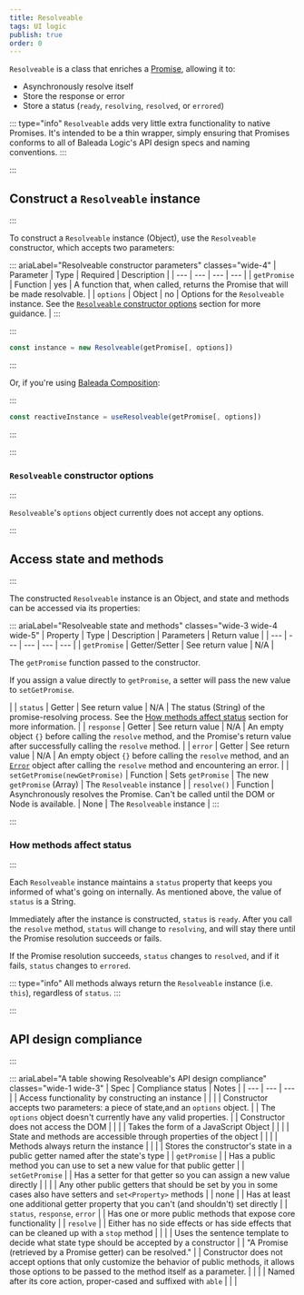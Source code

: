 ```yaml
---
title: Resolveable
tags: UI logic
publish: true
order: 0
---
```


`Resolveable` is a class that enriches a [Promise](https://developer.mozilla.org/en-US/docs/Web/JavaScript/Reference/Global_Objects/Promise), allowing it to:
- Asynchronously resolve itself
- Store the response or error
- Store a status (`ready`, `resolving`, `resolved`, or `errored`)

::: type="info"
`Resolveable` adds very little extra functionality to native Promises. It's intended to be a thin wrapper, simply ensuring that Promises conforms to all of Baleada Logic's API design specs and naming conventions.
:::


:::
## Construct a `Resolveable` instance
:::

To construct a `Resolveable` instance (Object), use the `Resolveable` constructor, which accepts two parameters:

::: ariaLabel="Resolveable constructor parameters" classes="wide-4"
| Parameter | Type | Required | Description |
| --- | --- | --- | --- |
| `getPromise` | Function | yes | A function that, when called, returns the Promise that will be made resolvable. |
| `options` | Object | no | Options for the `Resolveable` instance. See the [`Resolveable` constructor options](#Resolveable-constructor-options) section for more guidance. |
:::


:::
```js
const instance = new Resolveable(getPromise[, options])
```
:::

Or, if you're using [Baleada Composition](/docs/composition):

:::
```js
const reactiveInstance = useResolveable(getPromise[, options])
```
:::


:::
### `Resolveable` constructor options
:::

`Resolveable`'s `options` object currently does not accept any options.


:::
## Access state and methods
:::

The constructed `Resolveable` instance is an Object, and state and methods can be accessed via its properties:


::: ariaLabel="Resolveable state and methods" classes="wide-3 wide-4 wide-5"
| Property | Type | Description | Parameters | Return value |
| --- | --- | --- | --- | --- |
| `getPromise` | Getter/Setter | See return value | N/A | <p>The `getPromise` function passed to the constructor.</p><p>If you assign a value directly to `getPromise`, a setter will pass the new value to `setGetPromise`.</p> |
| `status` | Getter | See return value | N/A | The status (String) of the promise-resolving process. See the [How methods affect status](#how-methods-affect-status) section for more information. |
| `response` | Getter | See return value | N/A | An empty object `{}` before calling the `resolve` method, and the Promise's return value after successfully calling the `resolve` method. |
| `error` | Getter | See return value | N/A | An empty object `{}` before calling the `resolve` method, and an [`Error`](https://developer.mozilla.org/en-US/docs/Web/JavaScript/Reference/Errors) object after calling the `resolve` method and encountering an error. |
| `setGetPromise(newGetPromise)` | Function | Sets `getPromise` | The new `getPromise` (Array) | The `Resolveable` instance |
| `resolve()` | Function | Asynchronously resolves the Promise. Can't be called until the DOM or Node is available. | None | The `Resolveable` instance |
:::


:::
### How methods affect status
:::

Each `Resolveable` instance maintains a `status` property that keeps you informed of what's going on internally. As mentioned above, the value of `status` is a String.

Immediately after the instance is constructed, `status` is `ready`. After you call the `resolve` method, `status` will change to `resolving`, and will stay there until the Promise resolution succeeds or fails.

If the Promise resolution succeeds, `status` changes to `resolved`, and if it fails, `status` changes to `errored`.


::: type="info"
All methods always return the `Resolveable` instance (i.e. `this`), regardless of `status`.
:::


:::
## API design compliance
:::

::: ariaLabel="A table showing Resolveable's API design compliance"  classes="wide-1 wide-3"
| Spec | Compliance status | Notes |
| --- | --- | --- |
| Access functionality by constructing an instance | <BrandApiDesignSpecCheckmark /> |  |
| Constructor accepts two parameters: a piece of state,and an `options` object. | <BrandApiDesignSpecCheckmark /> | The `options` object doesn't currently have any valid properties. |
| Constructor does not access the DOM | <BrandApiDesignSpecCheckmark /> |  |
| Takes the form of a JavaScript Object | <BrandApiDesignSpecCheckmark /> |  |
| State and methods are accessible through properties of the object | <BrandApiDesignSpecCheckmark /> |  |
| Methods always return the instance | <BrandApiDesignSpecCheckmark /> |  |
| Stores the constructor's state in a public getter named after the state's type | <BrandApiDesignSpecCheckmark /> | `getPromise`  |
| Has a public method you can use to set a new value for that public getter | <BrandApiDesignSpecCheckmark /> | `setGetPromise` |
| Has a setter for that getter so you can assign a new value directly | <BrandApiDesignSpecCheckmark /> |  |
| Any other public getters that should be set by you in some cases also have setters and `set<Property>` methods | <BrandApiDesignSpecCheckmark /> | none |
| Has at least one additional getter property that you can't (and shouldn't) set directly | <BrandApiDesignSpecCheckmark /> | `status`, `response`, `error` |
| Has one or more public methods that expose core functionality | <BrandApiDesignSpecCheckmark /> | `resolve` |
| Either has no side effects or has side effects that can be cleaned up with a `stop` method | <BrandApiDesignSpecCheckmark /> |  |
| Uses the sentence template to decide what state type should be accepted by a constructor | <BrandApiDesignSpecCheckmark /> | "A Promise (retrieved by a Promise getter) can be resolved." |
| Constructor does not accept options that only customize the behavior of public methods, it allows those options to be passed to the method itself as a parameter. | <BrandApiDesignSpecCheckmark /> | |
| Named after its core action, proper-cased and suffixed with `able` | <BrandApiDesignSpecCheckmark /> | |
